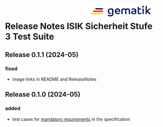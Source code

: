 <img align="right" width="250" height="47" src="docs/img/gematik_logo.png"/> <br/>    

# Release Notes ISIK Sicherheit Stufe 3 Test Suite

## Release 0.1.1 (2024-05)

### fixed

- image links in README and ReleaseNotes

## Release 0.1.0 (2024-05)

### added

- test cases for [mandatory requirements](https://simplifier.net/guide/isik-sicherheit-v3/ImplementationGuide-markdown-Conformance?version=current) in the specification 